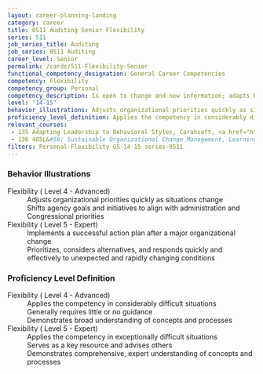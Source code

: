 ```yaml
---
layout: career-planning-landing
category: career
title: 0511 Auditing Senior Flexibility
series: 511
job_series_title: Auditing
job_series: 0511 Auditing
career_level: Senior
permalink: /cards/511-Flexibility-Senior
functional_competency_designation: General Career Competencies
competency: Flexibility
competency_group: Personal
competency_description: Is open to change and new information; adapts behavior or work methods in response to new information, changing conditions, or unexpected obstacles; effectively deals with ambiguity
level: "14-15"
behavior_illustrations: Adjusts organizational priorities quickly as situations change ? Shifts agency goals and initiatives to align with administration and Congressional priorities ? Implements a successful action plan after a major organizational change ? Prioritizes, considers alternatives, and responds quickly and effectively to unexpected and rapidly changing conditions
proficiency_level_definition: Applies the competency in considerably difficult situations ? Generally requires little or no guidance ? Demonstrates broad understanding of concepts and processes ? Applies the competency in exceptionally difficult situations ? Serves as a key resource and advises others ? Demonstrates comprehensive, expert understanding of concepts and processes
relevant_courses: 
 - 135 Adapting Leadership to Behavioral Styles, Carahsoft, <a href="https://www.linkedin.com/learning/adapting-leadership-to-behavioral-styles">https://www.linkedin.com/learning/adapting-leadership-to-behavioral-styles</a>
 - 136 485L&#58; Sustainable Organizational Change Management, Learning Tree
filters: Personal-Flexibility GS-14-15 series-0511
---
```


<div class="desktop:grid-col-6 margin-y-205">
  <div class="border-top-2 bg-white padding-2 shadow-5 height-full members-hover border-1px button-border border-top-blue radius-lg card-text-color">
    <h3>Behavior Illustrations</h3>
    <dl class="text-base card-content-color"><dt>Flexibility ( Level 4 - Advanced)</dt><dd>Adjusts organizational priorities quickly as situations change </dd><dd> Shifts agency goals and initiatives to align with administration and Congressional priorities</dd><dt>Flexibility ( Level 5 - Expert)</dt><dd>Implements a successful action plan after a major organizational change </dd><dd> Prioritizes, considers alternatives, and responds quickly and effectively to unexpected and rapidly changing conditions</dd></dl>
  </div>
</div>
<div class="desktop:grid-col-6 margin-y-205">
  <div class="border-top-2 bg-white padding-2 shadow-5 height-full members-hover border-1px button-border border-top-blue radius-lg card-text-color">
    <h3>Proficiency Level Definition</h3>
    <dl class="text-base card-content-color"><dt>Flexibility ( Level 4 - Advanced)</dt><dd>Applies the competency in considerably difficult situations </dd><dd> Generally requires little or no guidance </dd><dd> Demonstrates broad understanding of concepts and processes</dd><dt>Flexibility ( Level 5 - Expert)</dt><dd>Applies the competency in exceptionally difficult situations </dd><dd> Serves as a key resource and advises others </dd><dd> Demonstrates comprehensive, expert understanding of concepts and processes</dd></dl>
  </div>
</div>